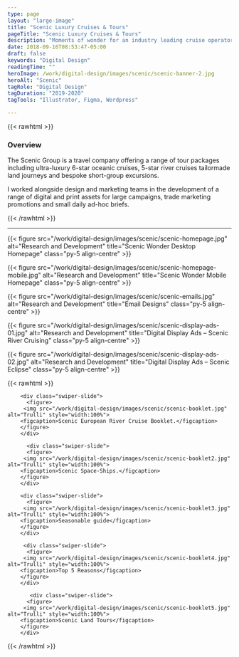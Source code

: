 ```yaml
---
type: page
layout: "large-image"
title: "Scenic Luxury Cruises & Tours"
pageTitle: "Scenic Luxury Cruises & Tours"
description: "Moments of wonder for an industry leading cruise operator"
date: 2018-09-16T08:53:47-05:00
draft: false
keywords: "Digital Design"
readingTime: ""
heroImage: /work/digital-design/images/scenic/scenic-banner-2.jpg
heroAlt: "Scenic"
tagRole: "Digital Design"
tagDuration: "2019-2020"
tagTools: "Illustrator, Figma, Wordpress"

---
```


{{< rawhtml >}}
<div class="col-12 col-md-8 offset-md-2 py-5 pt-5 d-flex justify-content-center flex-column">
<h3>Overview</h3>
<p>The Scenic Group is a travel company offering a range of tour packages including ultra-luxury 6-star oceanic cruises, 5-star river cruises tailormade land journeys and bespoke short-group excursions.

</p>
<p>I worked alongside design and marketing teams in the development of a range of digital and print assets for large campaigns, trade marketing promotions and small daily ad-hoc briefs.</p>
</div>
{{< /rawhtml >}}

***


{{< figure src="/work/digital-design/images/scenic/scenic-homepage.jpg" alt="Research and Development" title="Scenic Wonder Desktop Homepage" class="py-5 align-centre" >}}

{{< figure src="/work/digital-design/images/scenic/scenic-homepage-mobile.jpg" alt="Research and Development" title="Scenic Wonder Mobile Homepage" class="py-5 align-centre" >}}

{{< figure src="/work/digital-design/images/scenic/scenic-emails.jpg" alt="Research and Development" title="Email Designs" class="py-5 align-centre" >}}

<!-- {{< figure src="/work/digital-design/images/scenic/scenic-azure-homepage.jpg" alt="Research and Development" title="Emerald Azure Launch Homepage"  class="py-5 align-centre" >}}

{{< figure src="/work/digital-design/images/scenic/scenic-azure-booking.jpg" alt="Research and Development" title="Emerald Azure 'Life on Board" class="py-5 align-centre" >}} -->

{{< figure src="/work/digital-design/images/scenic/scenic-display-ads-01.jpg" alt="Research and Development" title="Digital Display Ads – Scenic River Cruising" class="py-5 align-centre" >}}

{{< figure src="/work/digital-design/images/scenic/scenic-display-ads-02.jpg" alt="Research and Development" title="Digital Display Ads – Scenic Eclipse" class="py-5 align-centre" >}}

{{< rawhtml >}}
<!-- Slider main container -->
<div class="swiper-container pt-2">
  <!-- Additional required wrapper -->
  <div class="swiper-wrapper">
    <!-- Slides -->

        <div class="swiper-slide">
          <figure>
         <img src="/work/digital-design/images/scenic/scenic-booklet.jpg" alt="Trulli" style="width:100%">
        <figcaption>Scenic European River Cruise Booklet.</figcaption>
        </figure>
        </div>

          <div class="swiper-slide">
          <figure>
         <img src="/work/digital-design/images/scenic/scenic-booklet2.jpg" alt="Trulli" style="width:100%">
        <figcaption>Scenic Space-Ships.</figcaption>
        </figure>
        </div>

        <div class="swiper-slide">
          <figure>
         <img src="/work/digital-design/images/scenic/scenic-booklet3.jpg" alt="Trulli" style="width:100%">
        <figcaption>Seasonable guide</figcaption>
        </figure>
        </div>

         <div class="swiper-slide">
          <figure>
         <img src="/work/digital-design/images/scenic/scenic-booklet4.jpg" alt="Trulli" style="width:100%">
        <figcaption>Top 5 Reasons</figcaption>
        </figure>
        </div>

           <div class="swiper-slide">
          <figure>
         <img src="/work/digital-design/images/scenic/scenic-booklet5.jpg" alt="Trulli" style="width:100%">
        <figcaption>Scenic Land Tours</figcaption>
        </figure>
        </div>


  </div>

  <!-- If we need pagination -->
  <div class="swiper-pagination position-relative pt-4"></div>

</div>
{{< /rawhtml >}}  